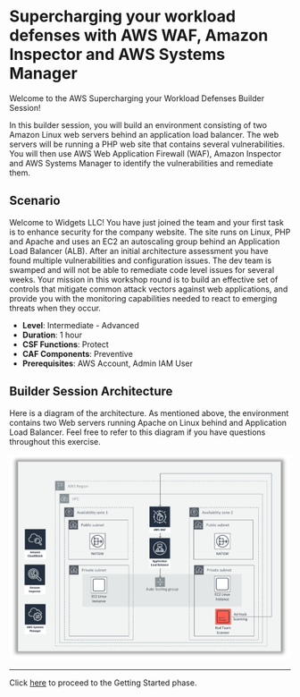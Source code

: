 # Supercharging your workload defenses with AWS WAF, Amazon Inspector and AWS Systems Manager

Welcome to the AWS Supercharging your Workload Defenses Builder Session!

In this builder session, you will build an environment consisting of two Amazon Linux web servers behind an application load balancer. The web servers will be running a PHP web site that contains several vulnerabilities. You will then use AWS Web Application Firewall (WAF), Amazon Inspector and AWS Systems Manager to identify the vulnerabilities and remediate them. 

## Scenario

Welcome to Widgets LLC! You have just joined the team and your first task is to enhance security for the company website. The site runs on Linux, PHP and Apache and uses an EC2 an autoscaling group behind an Application Load Balancer (ALB). After an initial architecture assessment you have found multiple vulnerabilities and configuration issues. The dev team is swamped and will not be able to remediate code level issues for several weeks. Your mission in this workshop round is to build an effective set of controls that mitigate common attack vectors against web applications, and provide you with the monitoring capabilities needed to react to emerging threats when they occur.


* **Level**: Intermediate - Advanced
* **Duration**: 1 hour
* **CSF Functions**: Protect
* **CAF Components**: Preventive
* **Prerequisites**: AWS Account, Admin IAM User

## Builder Session Architecture

Here is a diagram of the architecture.  As mentioned above, the environment contains two Web servers running Apache on Linux behind and Application Load Balancer.  Feel free to refer to this diagram if you have questions throughout this exercise. 

![Workshop Architecture](images/pww-diagram.png)

---

Click [here](getting-started.md) to proceed to the Getting Started phase.
